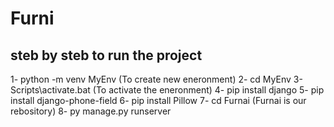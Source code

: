 # Furni

## steb by steb to run the project
1- python -m venv MyEnv (To create new eneronment)
2- cd MyEnv 
3- Scripts\activate.bat (To activate the eneronment)
4- pip install django
5- pip install django-phone-field
6- pip install Pillow
7- cd Furnai (Furnai is our rebository)
8- py manage.py runserver 


